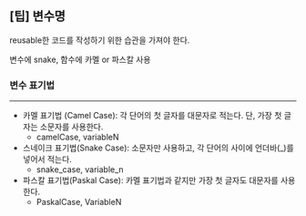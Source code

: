 ## [팁] 변수명

reusable한 코드를 작성하기 위한 습관을 가져야 한다.

변수에 snake, 함수에 카멜 or 파스칼 사용



### 변수 표기법

----

- 카멜 표기법 (Camel Case): 각 단어의 첫 글자를 대문자로 적는다. 단, 가장 첫 글자는 소문자를 사용한다.
  - camelCase, variableN
- 스네이크 표기법(Snake Case): 소문자만 사용하고, 각 단어의 사이에 언더바(_)를 넣어서 적는다.
  - snake_case, variable_n
- 파스칼 표기법(Paskal Case): 카멜 표기법과 같지만 가장 첫 글자도 대문자를 사용한다.
  - PaskalCase, VariableN




